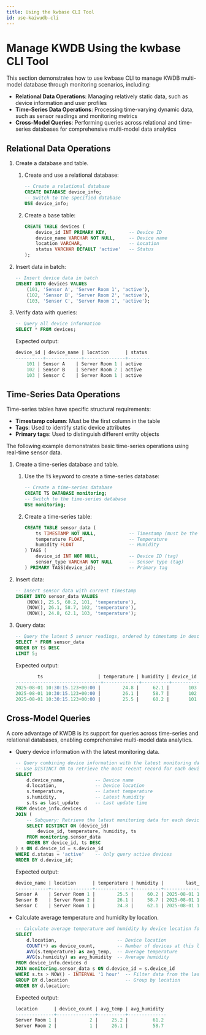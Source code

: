 ```yaml
---
title: Using the kwbase CLI Tool
id: use-kaiwudb-cli
---
```


# Manage KWDB Using the kwbase CLI Tool

This section demonstrates how to use kwbase CLI to manage KWDB multi-model database through monitoring scenarios, including:

- **Relational Data Operations**: Managing relatively static data, such as device information and user profiles
- **Time-Series Data Operations**: Processing time-varying dynamic data, such as sensor readings and monitoring metrics
- **Cross-Model Queries**: Performing queries across relational and time-series databases for comprehensive multi-model data analytics

## Relational Data Operations

1. Create a database and table.

    1. Create and use a relational database:

        ```sql
        -- Create a relational database
        CREATE DATABASE device_info;
        -- Switch to the specified database
        USE device_info;
        ```

    2. Create a base table:

        ```sql
        CREATE TABLE devices (
            device_id INT PRIMARY KEY,        -- Device ID
            device_name VARCHAR NOT NULL,     -- Device name
            location VARCHAR,                 -- Location
            status VARCHAR DEFAULT 'active'   -- Status
        );
        ```

2. Insert data in batch:

    ```sql
    -- Insert device data in batch
    INSERT INTO devices VALUES
        (101, 'Sensor A', 'Server Room 1', 'active'),
        (102, 'Sensor B', 'Server Room 2', 'active'),
        (103, 'Sensor C', 'Server Room 1', 'active');
    ```

3. Verify data with queries:

    ```sql
    -- Query all device information
    SELECT * FROM devices;
    ```

    Expected output:

    ```sql
    device_id | device_name | location      | status
    ----------+-------------+---------------+--------
        101 | Sensor A    | Server Room 1 | active
        102 | Sensor B    | Server Room 2 | active
        103 | Sensor C    | Server Room 1 | active
    ```

## Time-Series Data Operations

Time-series tables have specific structural requirements:

- **Timestamp column**: Must be the first column in the table
- **Tags**: Used to identify static device attributes
- **Primary tags**: Used to distinguish different entity objects

The following example demonstrates basic time-series operations using real-time sensor data.

1. Create a time-series database and table.

    1. Use the `TS` keyword to create a time-series database:

        ```sql
        -- Create a time-series database
        CREATE TS DATABASE monitoring;
        -- Switch to the time-series database
        USE monitoring;
        ```

    2. Create a time-series table:

        ```sql
        CREATE TABLE sensor_data (
            ts TIMESTAMP NOT NULL,            -- Timestamp (must be the first column)
            temperature FLOAT,                -- Temperature
            humidity FLOAT                    -- Humidity
        ) TAGS (
            device_id INT NOT NULL,           -- Device ID (tag)
            sensor_type VARCHAR NOT NULL      -- Sensor type (tag)
        ) PRIMARY TAGS(device_id);            -- Primary tag
        ```

2. Insert data:

    ```sql
    -- Insert sensor data with current timestamp
    INSERT INTO sensor_data VALUES
        (NOW(), 25.5, 60.2, 101, 'temperature'),
        (NOW(), 26.1, 58.7, 102, 'temperature'),
        (NOW(), 24.8, 62.1, 103, 'temperature');
    ```

3. Query data:

    ```sql
    -- Query the latest 5 sensor readings, ordered by timestamp in descending order
    SELECT * FROM sensor_data 
    ORDER BY ts DESC 
    LIMIT 5;
    ```

    Expected output:

    ```sql
            ts                    | temperature | humidity | device_id | sensor_type
    -------------------------------+-------------+----------+-----------+-------------
    2025-08-01 10:30:15.123+00:00 |        24.8 |     62.1 |       103 | temperature
    2025-08-01 10:30:15.123+00:00 |        26.1 |     58.7 |       102 | temperature
    2025-08-01 10:30:15.123+00:00 |        25.5 |     60.2 |       101 | temperature
    ```

## Cross-Model Queries

A core advantage of KWDB is its support for queries across time-series and relational databases, enabling comprehensive multi-model data analytics.

- Query device information with the latest monitoring data.

    ```sql
    -- Query combining device information with the latest monitoring data
    -- Use DISTINCT ON to retrieve the most recent record for each device
    SELECT 
        d.device_name,           -- Device name
        d.location,              -- Device location
        s.temperature,           -- Latest temperature
        s.humidity,              -- Latest humidity
        s.ts as last_update      -- Last update time
    FROM device_info.devices d
    JOIN (
        -- Subquery: Retrieve the latest monitoring data for each device
        SELECT DISTINCT ON (device_id) 
            device_id, temperature, humidity, ts
        FROM monitoring.sensor_data 
        ORDER BY device_id, ts DESC
    ) s ON d.device_id = s.device_id
    WHERE d.status = 'active'    -- Only query active devices
    ORDER BY d.device_id;
    ```

    Expected output:

    ```sql
    device_name | location      | temperature | humidity |        last_update
    ------------+---------------+-------------+----------+---------------------------
    Sensor A    | Server Room 1 |        25.5 |     60.2 | 2025-08-01 10:30:15.123+00:00
    Sensor B    | Server Room 2 |        26.1 |     58.7 | 2025-08-01 10:30:15.123+00:00
    Sensor C    | Server Room 1 |        24.8 |     62.1 | 2025-08-01 10:30:15.123+00:00
    ```

- Calculate average temperature and humidity by location.

    ```sql
    -- Calculate average temperature and humidity by device location for the last hour
    SELECT 
        d.location,                      -- Device location
        COUNT(*) as device_count,        -- Number of devices at this location
        AVG(s.temperature) as avg_temp,  -- Average temperature
        AVG(s.humidity) as avg_humidity  -- Average humidity
    FROM device_info.devices d
    JOIN monitoring.sensor_data s ON d.device_id = s.device_id
    WHERE s.ts > NOW() - INTERVAL '1 hour'  -- Filter data from the last hour
    GROUP BY d.location                     -- Group by location
    ORDER BY d.location;
    ```

    Expected output:

    ```sql
    location      | device_count | avg_temp | avg_humidity
    --------------+--------------+----------+--------------
    Server Room 1 |            2 |     25.2 |         61.2
    Server Room 2 |            1 |     26.1 |         58.7
    ```